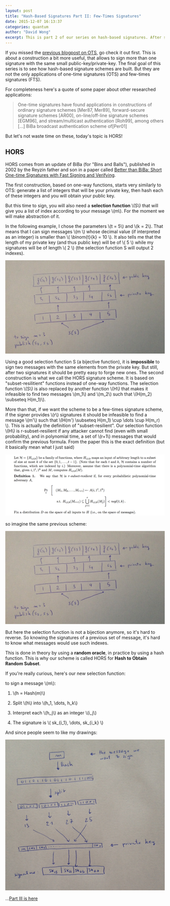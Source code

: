 ```yaml
---
layout: post
title: "Hash-Based Signatures Part II: Few-Times Signatures"
date: 2015-12-07 16:13:37
categories: quantum
author: "David Wong"
excerpt: This is part 2 of our series on hash-based signatures. After seeing how one-time signatures can be made out of hash functions, we will see how we can build schemes that allow us to sign a few times without security issues.
---
```


If you missed the [previous blogpost on OTS](/quantum/2015/12/04/XMSS-and-SPHINCS.html), go check it out first. This is about a construction a bit more useful, that allows to sign more than one signature with the same small public-key/private-key. The final goal of this series is to see how hash-based signature schemes are built. But they are not the only applications of one-time signatures (OTS) and few-times signatures (FTS).

For completeness here's a quote of some paper about other researched applications:

> One-time signatures have found applications in constructions of ordinary signature schemes [Mer87, Mer89], forward-secure signature schemes [AR00], on-line/off-line signature schemes [EGM96], and stream/multicast authentication [Roh99], among others
> [...]
> BiBa broadcast authentication scheme of[Per01]

But let's not waste time on these, today's topic is HORS!

## HORS

HORS comes from an update of BiBa (for "Bins and Balls"), published in 2002 by the Reyzin father and son in a paper called [Better than BiBa:  Short One-time Signatures with Fast Signing and Verifying](https://www.cs.bu.edu/~reyzin/papers/one-time-sigs.pdf).

The first construction, based on one-way functions, starts very similarly to OTS: generate a list of integers that will be your private key, then hash each of these integers and you will obtain your public key.

But this time to sign, you will also need a **selection function** \\(S\\) that will give you a list of index according to your message \\(m\\). For the moment we will make abstraction of it.

In the following example, I chose the parameters \\(t = 5\\) and \\(k = 2\\). That means that I can sign messages \\(m \\) whose decimal value (if interpreted as an integer) is smaller than \\(  \binom{t}{k} = 10 \\). It also tells me that the length of my private key (and thus public key) will be of \\( 5 \\) while my signatures will be of length \\( 2 \\) (the selection function S will output 2 indexes).

![hors1](/images/hash-based-signatures/hors1.jpg)

Using a good selection function S (a bijective function), it is **impossible** to sign two messages with the same elements from the private key. But still, after two signatures it should be pretty easy to forge new ones.
The second construction is what we call the HORS signature scheme. It is based on "subset-resilitient" functions instead of one-way functions. The selection function \\(S\\) is also replaced by another function \\(H\\) that makes it infeasible to find two messages \\(m_1\\) and \\(m_2\\) such that \\(H(m_2) \subseteq H(m_1)\\).

More than that, if we want the scheme to be a few-times signature scheme, if the signer provides \\(r\\) signatures it should be infeasible to find a message \\(m'\\) such that \\(H(m') \subseteq H(m_1) \cup \dots \cup H(m_r) \\). This is actually the definition of "subset-resilient". Our selection function \\(H\\) is r-subset-resilient if any attacker cannot find (even with small probability), and in polynomial time, a set of \\(r+1\\) messages that would confirm the previous formula. From the paper this is the exact definition (but it basically mean what I just said)

![definition](/images/hash-based-signatures/definition.png)

so imagine the same previous scheme:

![hors1](/images/hash-based-signatures/hors1.jpg)

But here the selection function is not a bijection anymore, so it's hard to reverse. So knowing the signatures of a previous set of message, it's hard to know what messages would use such indexes.

This is done in theory by using a **random oracle**, in practice by using a hash function. This is why our scheme is called HORS for **Hash to Obtain Random Subset**.

If you're really curious, here's our new selection function:

to sign a message \\(m\\):

1. \\(h = Hash(m)\\)

2. Split \\(h\\) into \\(h_1, \dots, h_k\\)

3. Interpret each \\(h_j\\) as an integer \\(i_j\\)

4. The signature is \\( sk_{i_1}, \dots, sk_{i_k} \\)

And since people seem to like my drawings:

![drawing](/images/hash-based-signatures/drawing.jpg)

...[Part III is here](/quantum/2015/12/07/many-times-signatures.html)

